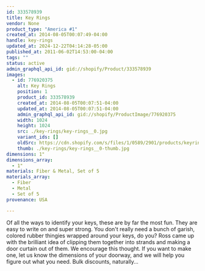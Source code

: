 ```yaml
---
id: 333578939
title: Key Rings
vendor: None
product_type: "America #1"
created_at: 2014-08-05T00:07:49-04:00
handle: key-rings
updated_at: 2024-12-22T04:14:28-05:00
published_at: 2011-06-02T14:53:00-04:00
tags: ""
status: active
admin_graphql_api_id: gid://shopify/Product/333578939
images:
  - id: 776920375
    alt: Key Rings
    position: 1
    product_id: 333578939
    created_at: 2014-08-05T00:07:51-04:00
    updated_at: 2014-08-05T00:07:51-04:00
    admin_graphql_api_id: gid://shopify/ProductImage/776920375
    width: 1024
    height: 1024
    src: ./key-rings/key-rings__0.jpg
    variant_ids: []
    oldSrc: https://cdn.shopify.com/s/files/1/0589/2901/products/keyrings_5748.jpeg?v=1407211671
    thumb: ./key-rings/key-rings__0-thumb.jpg
dimensions: 1"
dimensions_array:
  - 1"
materials: Fiber & Metal, Set of 5
materials_array:
  - Fiber
  - Metal
  - Set of 5
provenance: USA

---
```


Of all the ways to identify your keys, these are by far the most fun. They are easy to write on and super strong. You don't really need a bunch of garish, colored rubber thingies wrapped around your keys, do you? Ross came up with the brilliant idea of clipping them together into strands and making a door curtain out of them. We encourage this thought. If you want to make one, let us know the dimensions of your doorway, and we will help you figure out what you need. Bulk discounts, naturally...